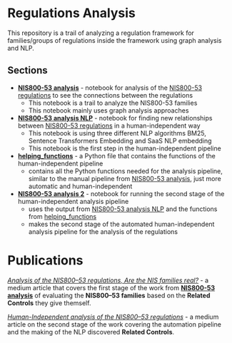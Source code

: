# Regulations Analysis
This repository is a trail of analyzing a regulation framework for families/groups of regulations inside the framework using graph analysis and NLP.

## Sections
* [**NIS800-53 analysis**](https://github.com/lior0110/regulations_analysis/blob/main/NIS800-53%20analysis.ipynb) - notebook for analysis of the [NIS800-53 regulations](https://csrc.nist.gov/pubs/sp/800/53/r5/upd1/final) to see the connections between the regulations
    * This notebook is a trail to analyze the NIS800-53 families
    * This notebook mainly uses graph analysis approaches
* [**NIS800-53 analysis NLP**](https://github.com/lior0110/regulations_analysis/blob/main/NIS800-53%20analysis%20NLP.ipynb) - notebook for finding new relationships between [NIS800-53 regulations](https://csrc.nist.gov/pubs/sp/800/53/r5/upd1/final) in a human-independent way
    * This notebook is using three different NLP algorithms BM25, Sentence Transformers Embedding and SaaS NLP embedding
    * This notebook is the first step in the human-independent pipeline
* [**helping_functions**](https://github.com/lior0110/regulations_analysis/blob/main/helping_functions.py) - a Python file that contains the functions of the human-independent pipeline
    * contains all the Python functions needed for the analysis pipeline, similar to the manual pipeline from [NIS800-53 analysis](https://github.com/lior0110/regulations_analysis/blob/main/NIS800-53%20analysis.ipynb), just more automatic and human-independent
* [**NIS800-53 analysis 2**](https://github.com/lior0110/regulations_analysis/blob/main/NIS800-53%20analysis%202.ipynb) - notebook for running the second stage of the human-independent analysis pipeline
    * uses the output from [NIS800-53 analysis NLP](https://github.com/lior0110/regulations_analysis/blob/main/NIS800-53%20analysis%20NLP.ipynb) and the functions from [helping_functions](https://github.com/lior0110/regulations_analysis/blob/main/helping_functions.py)
    * makes the second stage of the automated human-independent analysis pipeline for the analysis of the regulations

# Publications
[*Analysis of the NIS800–53 regulations, Are the NIS families real?*](https://medium.com/@lior0110/analysis-of-the-nis800-53-regulations-are-the-nis-families-real-03148755da3a) - a medium article that covers the first stage of the work from [**NIS800-53 analysis**](https://github.com/lior0110/regulations_analysis/blob/main/NIS800-53%20analysis.ipynb) of evaluating the **NIS800–53 families** based on the **Related Controls** they give themself.

[*Human-Independent analysis of the NIS800–53 regulations*](https://medium.com/@lior0110/human-independent-analysis-of-the-nis800-53-regulations-3db09ed0df9c) - a medium article on the second stage of the work covering the automation pipeline and the making of the NLP discovered **Related Controls**.